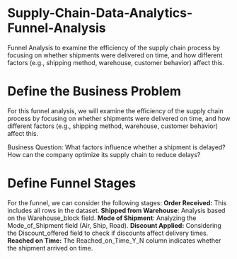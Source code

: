 # Supply-Chain-Data-Analytics-Funnel-Analysis
Funnel Analysis to examine the efficiency of the supply chain process by focusing on whether shipments were delivered on time, and how different factors (e.g., shipping method, warehouse, customer behavior) affect this. 
# Define the Business Problem
For this funnel analysis, we will examine the efficiency of the supply chain process by focusing on whether shipments were delivered on time, and how different factors (e.g., shipping method, warehouse, customer behavior) affect this.

Business Question:
What factors influence whether a shipment is delayed?
How can the company optimize its supply chain to reduce delays?

# Define Funnel Stages

For the funnel, we can consider the following stages:
**Order Received:** This includes all rows in the dataset.
**Shipped from Warehouse**: Analysis based on the Warehouse_block field.
**Mode of Shipment**: Analyzing the Mode_of_Shipment field (Air, Ship, Road).
**Discount Applied:** Considering the Discount_offered field to check if discounts affect delivery times.
**Reached on Time:** The Reached_on_Time_Y_N column indicates whether the shipment arrived on time.
